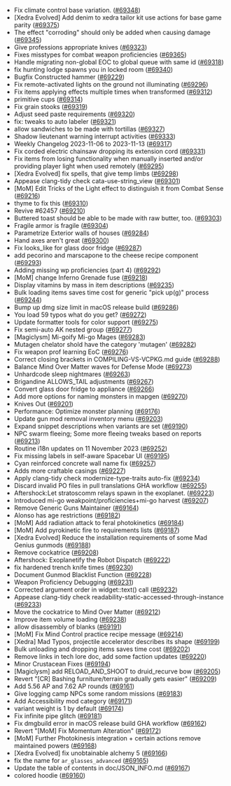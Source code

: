 * Fix climate control base variation. ([#69348](https://github.com/CleverRaven/Cataclysm-DDA/pull/69348))
* [Xedra Evolved] Add denim to xedra tailor kit use actions for base game parity ([#69375](https://github.com/CleverRaven/Cataclysm-DDA/pull/69375))
* The effect "corroding" should only be added when causing damage ([#69345](https://github.com/CleverRaven/Cataclysm-DDA/pull/69345))
* Give professions appropriate knives ([#69323](https://github.com/CleverRaven/Cataclysm-DDA/pull/69323))
* Fixes misstypes for combat weapon proficiencies ([#69365](https://github.com/CleverRaven/Cataclysm-DDA/pull/69365))
* Handle migrating non-global EOC to global queue with same id ([#69318](https://github.com/CleverRaven/Cataclysm-DDA/pull/69318))
* fix hunting lodge spawns you in locked room ([#69340](https://github.com/CleverRaven/Cataclysm-DDA/pull/69340))
* Bugfix Constructed hammer ([#69229](https://github.com/CleverRaven/Cataclysm-DDA/pull/69229))
* Fix remote-activated lights on the ground not illuminating ([#69296](https://github.com/CleverRaven/Cataclysm-DDA/pull/69296))
* Fix items applying effects multiple times when transformed ([#69312](https://github.com/CleverRaven/Cataclysm-DDA/pull/69312))
* primitive cups ([#69314](https://github.com/CleverRaven/Cataclysm-DDA/pull/69314))
* Fix grain stooks ([#69319](https://github.com/CleverRaven/Cataclysm-DDA/pull/69319))
* Adjust seed paste requirements ([#69320](https://github.com/CleverRaven/Cataclysm-DDA/pull/69320))
* fix: tweaks to auto labeler ([#69321](https://github.com/CleverRaven/Cataclysm-DDA/pull/69321))
* allow sandwiches to be made with tortillas ([#69327](https://github.com/CleverRaven/Cataclysm-DDA/pull/69327))
* Shadow lieutenant warning interrupt activities ([#69333](https://github.com/CleverRaven/Cataclysm-DDA/pull/69333))
* Weekly Changelog 2023-11-06 to 2023-11-13 ([#69317](https://github.com/CleverRaven/Cataclysm-DDA/pull/69317))
* Fix corded electric chainsaw dropping its extension cord ([#69331](https://github.com/CleverRaven/Cataclysm-DDA/pull/69331))
* Fix items from losing functionality when manually inserted and/or providing player light when used remotely ([#69295](https://github.com/CleverRaven/Cataclysm-DDA/pull/69295))
* [Xedra Evolved] fix spells, that give temp limbs ([#69298](https://github.com/CleverRaven/Cataclysm-DDA/pull/69298))
* Appease clang-tidy check cata-use-string_view ([#69301](https://github.com/CleverRaven/Cataclysm-DDA/pull/69301))
* [MoM] Edit Tricks of the Light effect to distinguish it from Combat Sense ([#69216](https://github.com/CleverRaven/Cataclysm-DDA/pull/69216))
* thyme to fix this ([#69310](https://github.com/CleverRaven/Cataclysm-DDA/pull/69310))
* Revive #62457 ([#69210](https://github.com/CleverRaven/Cataclysm-DDA/pull/69210))
* Buttered toast should be able to be made with raw butter, too. ([#69303](https://github.com/CleverRaven/Cataclysm-DDA/pull/69303))
* Fragile armor is fragile ([#69304](https://github.com/CleverRaven/Cataclysm-DDA/pull/69304))
* Parametrize Exterior walls of houses ([#69284](https://github.com/CleverRaven/Cataclysm-DDA/pull/69284))
* Hand axes aren't great ([#69300](https://github.com/CleverRaven/Cataclysm-DDA/pull/69300))
* Fix looks_like for glass door fridge ([#69287](https://github.com/CleverRaven/Cataclysm-DDA/pull/69287))
* add pecorino and marscapone to the cheese recipe component ([#69293](https://github.com/CleverRaven/Cataclysm-DDA/pull/69293))
* Adding missing wp proficiencies (part 4) ([#69292](https://github.com/CleverRaven/Cataclysm-DDA/pull/69292))
* [MoM] change Inferno Grenade fuse ([#69218](https://github.com/CleverRaven/Cataclysm-DDA/pull/69218))
* Display vitamins by mass in item descriptions ([#69235](https://github.com/CleverRaven/Cataclysm-DDA/pull/69235))
* Bulk loading items saves time cost for generic "pick up(g)" process ([#69244](https://github.com/CleverRaven/Cataclysm-DDA/pull/69244))
* Bump up dmg size limit in macOS release build ([#69286](https://github.com/CleverRaven/Cataclysm-DDA/pull/69286))
* You load 59 typos what do you get? ([#69272](https://github.com/CleverRaven/Cataclysm-DDA/pull/69272))
* Update formatter tools for color support ([#69275](https://github.com/CleverRaven/Cataclysm-DDA/pull/69275))
* Fix semi-auto AK nested group ([#69277](https://github.com/CleverRaven/Cataclysm-DDA/pull/69277))
* [Magiclysm] Mi-goify Mi-go Mages ([#69283](https://github.com/CleverRaven/Cataclysm-DDA/pull/69283))
* Mutagen chelator shold have the category 'mutagen' ([#69282](https://github.com/CleverRaven/Cataclysm-DDA/pull/69282))
* Fix weapon prof learning EoC ([#69276](https://github.com/CleverRaven/Cataclysm-DDA/pull/69276))
* Correct closing brackets in COMPILING-VS-VCPKG.md guide ([#69288](https://github.com/CleverRaven/Cataclysm-DDA/pull/69288))
* Balance Mind Over Matter waves for Defense Mode ([#69273](https://github.com/CleverRaven/Cataclysm-DDA/pull/69273))
* Unhardcode sleep nightmares ([#69263](https://github.com/CleverRaven/Cataclysm-DDA/pull/69263))
* Brigandine ALLOWS_TAIL adjustments ([#69267](https://github.com/CleverRaven/Cataclysm-DDA/pull/69267))
* Convert glass door fridge to appliance ([#69266](https://github.com/CleverRaven/Cataclysm-DDA/pull/69266))
* Add more options for naming monsters in mapgen ([#69270](https://github.com/CleverRaven/Cataclysm-DDA/pull/69270))
* Knives Out ([#69201](https://github.com/CleverRaven/Cataclysm-DDA/pull/69201))
* Performance: Optimize monster planning ([#69176](https://github.com/CleverRaven/Cataclysm-DDA/pull/69176))
* Update gun mod removal inventory menu ([#69203](https://github.com/CleverRaven/Cataclysm-DDA/pull/69203))
* Expand snippet descriptions when variants are set ([#69190](https://github.com/CleverRaven/Cataclysm-DDA/pull/69190))
* NPC swarm fleeing; Some more fleeing tweaks based on reports ([#69213](https://github.com/CleverRaven/Cataclysm-DDA/pull/69213))
* Routine i18n updates on 11 November 2023 ([#69252](https://github.com/CleverRaven/Cataclysm-DDA/pull/69252))
* Fix missing labels in self-aware Spacebar UI ([#69195](https://github.com/CleverRaven/Cataclysm-DDA/pull/69195))
* Cyan reinforced concrete wall name fix ([#69257](https://github.com/CleverRaven/Cataclysm-DDA/pull/69257))
* Adds more craftable casings ([#69227](https://github.com/CleverRaven/Cataclysm-DDA/pull/69227))
* Apply clang-tidy check modernize-type-traits auto-fix ([#69234](https://github.com/CleverRaven/Cataclysm-DDA/pull/69234))
* Discard invalid PO files in pull translations GHA workflow ([#69255](https://github.com/CleverRaven/Cataclysm-DDA/pull/69255))
* Aftershock:Let stratoscomm relays spawn in the exoplanet. ([#69223](https://github.com/CleverRaven/Cataclysm-DDA/pull/69223))
* Introduced mi-go weakpoint/proficiencies+mi-go harvest ([#69207](https://github.com/CleverRaven/Cataclysm-DDA/pull/69207))
* Remove Generic Guns Maintainer ([#69164](https://github.com/CleverRaven/Cataclysm-DDA/pull/69164))
* Alonso has age restrictions ([#69182](https://github.com/CleverRaven/Cataclysm-DDA/pull/69182))
* [MoM] Add radiation attack to feral photokinetics ([#69184](https://github.com/CleverRaven/Cataclysm-DDA/pull/69184))
* [MoM] Add pyrokinetic fire to requirements lists ([#69187](https://github.com/CleverRaven/Cataclysm-DDA/pull/69187))
* [Xedra Evolved] Reduce the installation requirements of some Mad Genius gunmods ([#69188](https://github.com/CleverRaven/Cataclysm-DDA/pull/69188))
* Remove cockatrice ([#69208](https://github.com/CleverRaven/Cataclysm-DDA/pull/69208))
* Aftershock: Exoplanetify the Robot Dispatch ([#69222](https://github.com/CleverRaven/Cataclysm-DDA/pull/69222))
* fix hardened trench knife times ([#69230](https://github.com/CleverRaven/Cataclysm-DDA/pull/69230))
* Document Gunmod Blacklist Function ([#69228](https://github.com/CleverRaven/Cataclysm-DDA/pull/69228))
* Weapon Proficiency Debugging ([#69231](https://github.com/CleverRaven/Cataclysm-DDA/pull/69231))
* Corrected argument order in widget::text() call ([#69232](https://github.com/CleverRaven/Cataclysm-DDA/pull/69232))
* Appease clang-tidy check readability-static-accessed-through-instance ([#69233](https://github.com/CleverRaven/Cataclysm-DDA/pull/69233))
* Move the cockatrice to Mind Over Matter ([#69212](https://github.com/CleverRaven/Cataclysm-DDA/pull/69212))
* Improve item volume loading ([#69238](https://github.com/CleverRaven/Cataclysm-DDA/pull/69238))
* allow disassembly of blanks ([#69191](https://github.com/CleverRaven/Cataclysm-DDA/pull/69191))
* [MoM] Fix Mind Control practice recipe message ([#69214](https://github.com/CleverRaven/Cataclysm-DDA/pull/69214))
* [Xedra] Mad Typos, projectile accelerator describes its shape ([#69199](https://github.com/CleverRaven/Cataclysm-DDA/pull/69199))
* Bulk unloading and dropping items saves time cost ([#69202](https://github.com/CleverRaven/Cataclysm-DDA/pull/69202))
* Remove links in tech lore doc, add some faction updates ([#69220](https://github.com/CleverRaven/Cataclysm-DDA/pull/69220))
* Minor Crustacean Fixes ([#69194](https://github.com/CleverRaven/Cataclysm-DDA/pull/69194))
* [Magiclysm] add RELOAD_AND_SHOOT to druid_recurve bow ([#69205](https://github.com/CleverRaven/Cataclysm-DDA/pull/69205))
* Revert "[CR] Bashing furniture/terrain gradually gets easier" ([#69209](https://github.com/CleverRaven/Cataclysm-DDA/pull/69209))
* Add 5.56 AP and 7.62 AP rounds ([#69161](https://github.com/CleverRaven/Cataclysm-DDA/pull/69161))
* Give logging camp NPCs some random missions ([#69183](https://github.com/CleverRaven/Cataclysm-DDA/pull/69183))
* Add Accessibility mod category ([#69171](https://github.com/CleverRaven/Cataclysm-DDA/pull/69171))
* variant weight is 1 by default ([#69174](https://github.com/CleverRaven/Cataclysm-DDA/pull/69174))
* Fix infinite pipe glitch ([#69181](https://github.com/CleverRaven/Cataclysm-DDA/pull/69181))
* Fix dmgbuild error in macOS release build GHA workflow ([#69162](https://github.com/CleverRaven/Cataclysm-DDA/pull/69162))
* Revert "[MoM] Fix Momentum Alteration" ([#69172](https://github.com/CleverRaven/Cataclysm-DDA/pull/69172))
* [MoM] Further Photokinesis integration + certain actions remove maintained powers ([#69168](https://github.com/CleverRaven/Cataclysm-DDA/pull/69168))
* [Xedra Evolved] fix unobtainable alchemy 5 ([#69166](https://github.com/CleverRaven/Cataclysm-DDA/pull/69166))
* fix the name for `ar_glasses_advanced` ([#69165](https://github.com/CleverRaven/Cataclysm-DDA/pull/69165))
* Update the table of contents in doc/JSON_INFO.md ([#69167](https://github.com/CleverRaven/Cataclysm-DDA/pull/69167))
* colored hoodie ([#69160](https://github.com/CleverRaven/Cataclysm-DDA/pull/69160))
